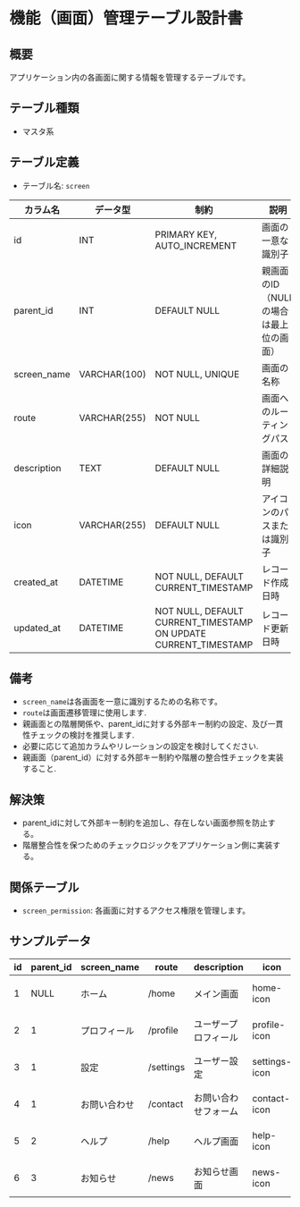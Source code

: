 # 機能（画面）管理テーブル設計書

## 概要
アプリケーション内の各画面に関する情報を管理するテーブルです。

## テーブル種類
- マスタ系

## テーブル定義
- テーブル名: `screen`

| カラム名     | データ型      | 制約                                    | 説明                                   |
|--------------|---------------|-----------------------------------------|----------------------------------------|
| id           | INT           | PRIMARY KEY, AUTO_INCREMENT             | 画面の一意な識別子                       |
| parent_id    | INT           | DEFAULT NULL                            | 親画面のID（NULLの場合は最上位の画面）    |
| screen_name  | VARCHAR(100)  | NOT NULL, UNIQUE                        | 画面の名称                             |
| route        | VARCHAR(255)  | NOT NULL                                | 画面へのルーティングパス                |
| description  | TEXT          | DEFAULT NULL                            | 画面の詳細説明                         |
| icon         | VARCHAR(255)  | DEFAULT NULL                            | アイコンのパスまたは識別子               |
| created_at   | DATETIME      | NOT NULL, DEFAULT CURRENT_TIMESTAMP     | レコード作成日時                        |
| updated_at   | DATETIME      | NOT NULL, DEFAULT CURRENT_TIMESTAMP ON UPDATE CURRENT_TIMESTAMP | レコード更新日時          |

## 備考
- `screen_name`は各画面を一意に識別するための名称です。
- `route`は画面遷移管理に使用します.
- 親画面との階層関係や、parent_idに対する外部キー制約の設定、及び一貫性チェックの検討を推奨します.
- 必要に応じて追加カラムやリレーションの設定を検討してください.
- 親画面（parent_id）に対する外部キー制約や階層の整合性チェックを実装すること.

## 解決策
- parent_idに対して外部キー制約を追加し、存在しない画面参照を防止する。
- 階層整合性を保つためのチェックロジックをアプリケーション側に実装する。

## 関係テーブル
- `screen_permission`: 各画面に対するアクセス権限を管理します。

## サンプルデータ

| id | parent_id | screen_name    | route            | description    | icon         | created_at           | updated_at           |
|----|-----------|----------------|------------------|----------------|--------------|----------------------|----------------------|
| 1  | NULL      | ホーム         | /home            | メイン画面     | home-icon    | 2023-10-01 00:00:00  | 2023-10-01 00:00:00  |
| 2  | 1         | プロフィール | /profile         | ユーザープロフィール | profile-icon | 2023-11-05 00:00:00  | 2023-11-05 00:00:00  |
| 3  | 1         | 設定         | /settings        | ユーザー設定   | settings-icon| 2023-12-01 00:00:00  | 2023-12-01 00:00:00  |
| 4  | 1         | お問い合わせ | /contact         | お問い合わせフォーム | contact-icon | 2023-12-15 00:00:00  | 2023-12-15 00:00:00  |
| 5  | 2         | ヘルプ       | /help            | ヘルプ画面             | help-icon    | 2023-12-20 00:00:00  | 2023-12-20 00:00:00  |
| 6  | 3         | お知らせ     | /news            | お知らせ画面         | news-icon    | 2023-12-25 00:00:00  | 2023-12-25 00:00:00  |
